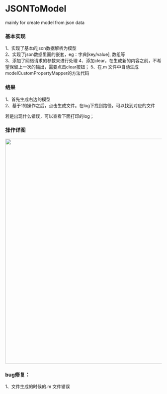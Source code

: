 # JSONToModel

mainly for create model from json data
<h3> 基本实现</h3>
1、实现了基本的json数据解析为模型 <br/>
2、实现了json数据里面的嵌套，eg：字典[key/value], 数组等<br/>
3、添加了网络请求的参数来进行处理
4、添加clear，在生成新的内容之前，不希望保留上一次的输出，需要点击clear按钮；
5、在.m 文件中自动生成modelCustomPropertyMapper的方法代码

<h3>结果</h3>
1、首先生成右边的模型 <br/>
2、基于1的操作之后，点击生成文件。在log下找到路径，可以找到对应的文件 <br>

若是出现什么错误，可以查看下面打印的log；
<h3>操作详图</h3>
<div align="center">
<img src="https://github.com/RANSAA/ModelCreation/blob/master/caputerZib.jpg" height="720" width="640" >
</div>


<h3>bug修复：</h3>
1、文件生成的时候的.m 文件错误

